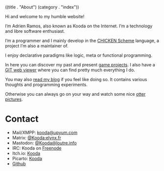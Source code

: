 ((title . "About")
 (category . "index"))

Hi and welcome to my humble website!

I’m Adrien Ramos, also known as Kooda on the Internet.
I’m a technology and libre software enthusiast.

I’m a programmer and I mainly develop in the [CHICKEN Scheme][chicken] language, a project I’m also a maintainer of.

I enjoy declarative paradigms like logic, meta or functional programming.

In here you can discover my past and present [game projects][projects].
I also have a [GIT web viewer][git] where you can find pretty much everything I do.

You may also [read my blog][blog] if you feel like doing so.
It contains various thoughts and programming experiments.

Otherwise you can always go on your way and watch some nice [otter pictures][dailyotter].


Contact
=======

- Mail/XMPP: [kooda@upyum.com][mail]
- Matrix: [@Kooda:elynx.fr][matrix]
- Mastodon: [@Kooda@loutre.info][mastodon]
- IRC: Kooda on [Freenode][freenode]
- Itch.io: [Kooda][itchio]
- Picarto: [Kooda][picarto]
- [Github][github]

[git]:          /cgit.cgi
[projects]:     projects.xhtml
[chicken]:      http://call-cc.org
[blog]:         posts.xhtml
[dailyotter]:   http://dailyotter.org/
[mail]:         mailto:kooda@upyum.com
[mastodon]:     https://loutre.info/@Kooda
[freenode]:     irc://chat.freenode.org/Kooda,isnick
[github]:       https://github.com/kdltr
[itchio]:       https://kooda.itch.io/
[matrix]:       https://matrix.to/#/@Kooda:elynx.fr
[picarto]:      https://picarto.tv/kooda
